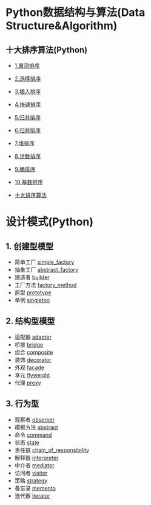 # Python数据结构与算法(Data Structure&Algorithm)


## 十大排序算法(Python)

- [1.冒泡排序](https://github.com/Walhalla-Summary/Algorithm/blob/master/TopTenSort/1_Bubble_Sort.md)

- [2.选择排序](https://github.com/Walhalla-Summary/Algorithm/blob/master/TopTenSort/2_Select_Sort.md)

- [3.插入排序](https://github.com/Walhalla-Summary/Algorithm/blob/master/TopTenSort/3_Insert_Sort.md)

- [4.快速排序](https://github.com/Walhalla-Summary/Algorithm/blob/master/TopTenSort/4_Quick_Sort.md)

- [5.归并排序](https://github.com/Walhalla-Summary/Algorithm/blob/master/TopTenSort/5_Merge_Sort.md)

- [6.归并排序](https://github.com/Walhalla-Summary/Algorithm/blob/master/TopTenSort/6_Shell_Sort.md)

- [7.堆排序](https://github.com/Walhalla-Summary/Algorithm/blob/master/TopTenSort/7_Heap_Sort.md)

- [8.计数排序](https://github.com/Walhalla-Summary/Algorithm/blob/master/TopTenSort/8_Count_Sort.md)

- [9.桶排序](https://github.com/Walhalla-Summary/Algorithm/blob/master/TopTenSort/9_Bucket_Sort.md)

- [10.基数排序](https://github.com/Walhalla-Summary/Algorithm/blob/master/TopTenSort/10_Radix_Sort.md)

- [十大排序算法](https://github.com/Walhalla-Summary/Algorithm/blob/master/TopTenSort/Top_Ten_Sequences.md)


# 设计模式(Python)

## 1. 创建型模型

- 简单工厂 [simple_factory](https://github.com/Walhalla-Summary/Algorithm/blob/master/Design_Mode/create_model/simple_factory.py)
- 抽象工厂 [abstract_factory](https://github.com/Walhalla-Summary/Algorithm/blob/master/Design_Mode/create_model/abstract_factory.py)
- 建造者   [builder](https://github.com/Walhalla-Summary/Algorithm/blob/master/Design_Mode/create_model/builder.py)
- 工厂方法 [factory_method](https://github.com/Walhalla-Summary/Algorithm/blob/master/Design_Mode/create_model/factory_mothed.py)
- 原型     [prototype](https://github.com/Walhalla-Summary/Algorithm/blob/master/Design_Mode/create_model/proto_type.py)
- 单例     [singleton](https://github.com/Walhalla-Summary/Algorithm/blob/master/Design_Mode/create_model/singleton.py)


## 2. 结构型模型

- 适配器 [adapter](https://github.com/Walhalla-Summary/Algorithm/blob/master/Design_Mode/structural_model/adapter.py)
- 桥接   [bridge](https://github.com/Walhalla-Summary/Algorithm/blob/master/Design_Mode/structural_model/bridge.py)
- 组合   [composite](https://github.com/Walhalla-Summary/Algorithm/blob/master/Design_Mode/structural_model/composite.py)
- 装饰   [decorator](https://github.com/Walhalla-Summary/Algorithm/blob/master/Design_Mode/structural_model/decorator.py)
- 外观   [facade](https://github.com/Walhalla-Summary/Algorithm/blob/master/Design_Mode/structural_model/facade.py)
- 享元   [flyweight](https://github.com/Walhalla-Summary/Algorithm/blob/master/Design_Mode/structural_model/flyweight.py)
- 代理   [proxy](https://github.com/Walhalla-Summary/Algorithm/blob/master/Design_Mode/structural_model/proxy.py)

## 3. 行为型

- 观察者   [observer](https://github.com/Walhalla-Summary/Algorithm/blob/master/Design_Mode/behavioral_model/observer.py)
- 模板方法 [abstract](https://github.com/Walhalla-Summary/Algorithm/blob/master/Design_Mode/behavioral_model/template_mothed.py)
- 命令     [command](https://github.com/Walhalla-Summary/Algorithm/blob/master/Design_Mode/behavioral_model/command.py)
- 状态     [state](https://github.com/Walhalla-Summary/Algorithm/blob/master/Design_Mode/behavioral_model/state.py)
- 责任链   [chain_of_responsibility](https://github.com/Walhalla-Summary/Algorithm/blob/master/Design_Mode/behavioral_model/chan_of_reponsiblity.py)
- 解释器   [interpreter](https://github.com/Walhalla-Summary/Algorithm/blob/master/Design_Mode/behavioral_model/interpreter.py)
- 中介者   [mediator](https://github.com/Walhalla-Summary/Algorithm/blob/master/Design_Mode/behavioral_model/mediator.py)
- 访问者   [visitor](https://github.com/Walhalla-Summary/Algorithm/blob/master/Design_Mode/behavioral_model/visitor.py)
- 策略     [strategy](https://github.com/Walhalla-Summary/Algorithm/blob/master/Design_Mode/behavioral_model/strategy.py)
- 备忘录   [memento](https://github.com/Walhalla-Summary/Algorithm/blob/master/Design_Mode/behavioral_model/memento.py)
- 迭代器   [iterator](https://github.com/Walhalla-Summary/Algorithm/blob/master/Design_Mode/behavioral_model/iterator.py)
